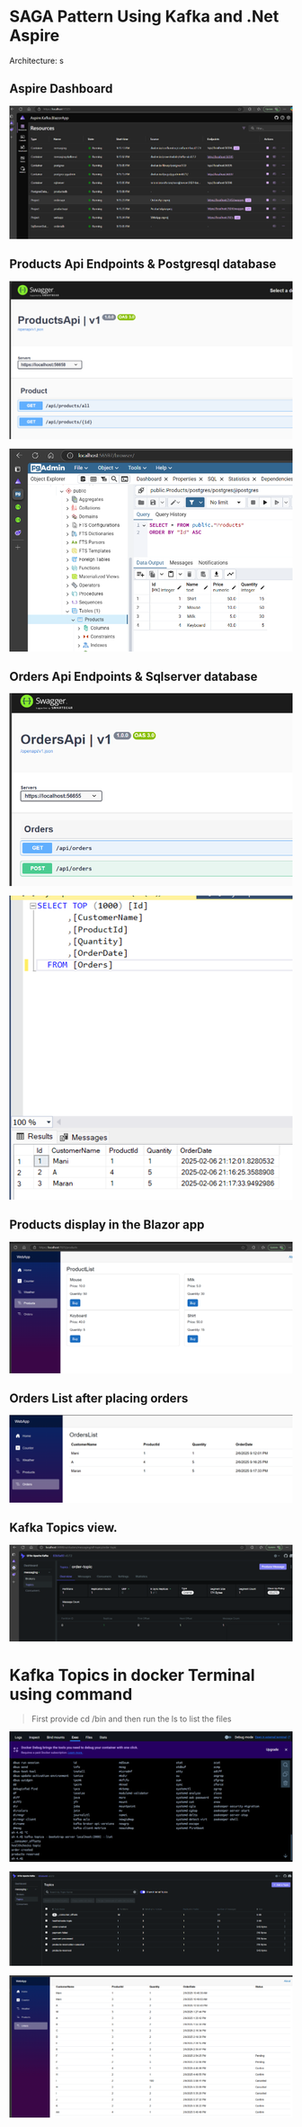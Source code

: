 # SAGA Pattern Using Kafka and .Net Aspire

Architecture:
s

## Aspire Dashboard

![alt text](Images/image-2.png)

## Products Api Endpoints & Postgresql database

![alt text](Images/image-3.png)

![alt text](Images/image-5.png)

## Orders Api Endpoints & Sqlserver database

![alt text](Images/image-4.png)

![alt text](Images/image-6.png)

## Products display in the Blazor app

![alt text](Images/image.png)

## Orders List after placing orders

![alt text](Images/image-1.png)

## Kafka Topics view. 

![alt text](Images/image-7.png)

# Kafka Topics in docker Terminal using command
> First provide cd /bin and then run the ls to list the files

![alt text](image.png)

![alt text](image-1.png)

![alt text](image-2.png)